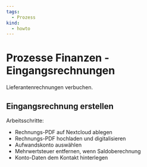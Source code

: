 ```yaml
---
tags:
  - Prozess
kind:
  - howto
---
```

# Prozesse Finanzen - Eingangsrechnungen
Lieferantenrechnungen verbuchen.

## Eingangsrechnung erstellen

Arbeitsschritte:
* Rechnungs-PDF auf Nextcloud ablegen
* Rechnungs-PDF hochladen und digitalisieren
* Aufwandskonto auswählen
* Mehrwertsteuer entfernen, wenn Saldoberechnung
* Konto-Daten dem Kontakt hinterlegen
